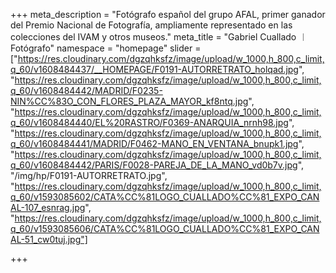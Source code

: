 +++
meta_description = "Fotógrafo español del grupo AFAL, primer ganador del Premio Nacional de Fotografía, ampliamente representado en las colecciones del IVAM y otros museos."
meta_title = "Gabriel Cuallado ︱Fotógrafo"
namespace = "homepage"
slider = ["https://res.cloudinary.com/dgzqhksfz/image/upload/w_1000,h_800,c_limit,q_60/v1608484437/__HOMEPAGE/F0191-AUTORRETRATO_holqad.jpg", "https://res.cloudinary.com/dgzqhksfz/image/upload/w_1000,h_800,c_limit,q_60/v1608484442/MADRID/F0235-NIN%CC%83O_CON_FLORES_PLAZA_MAYOR_kf8ntq.jpg", "https://res.cloudinary.com/dgzqhksfz/image/upload/w_1000,h_800,c_limit,q_60/v1608484440/EL%20RASTRO/F0369-ANARQUIA_nrnh98.jpg", "https://res.cloudinary.com/dgzqhksfz/image/upload/w_1000,h_800,c_limit,q_60/v1608484441/MADRID/F0462-MANO_EN_VENTANA_bnupk1.jpg", "https://res.cloudinary.com/dgzqhksfz/image/upload/w_1000,h_800,c_limit,q_60/v1608484442/PARIS/F0028-PAREJA_DE_LA_MANO_vd0b7v.jpg", "/img/hp/F0191-AUTORRETRATO.jpg", "https://res.cloudinary.com/dgzqhksfz/image/upload/w_1000,h_800,c_limit,q_60/v1593085602/CATA%CC%81LOGO_CUALLADO%CC%81_EXPO_CANAL-107_esnrag.jpg", "https://res.cloudinary.com/dgzqhksfz/image/upload/w_1000,h_800,c_limit,q_60/v1593085606/CATA%CC%81LOGO_CUALLADO%CC%81_EXPO_CANAL-51_cw0tuj.jpg"]

+++
